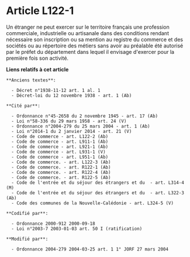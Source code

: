 # Article L122-1

Un étranger ne peut exercer sur le territoire français une profession commerciale, industrielle ou artisanale dans des
conditions rendant nécessaire son inscription ou sa mention au registre du commerce et des sociétés ou au répertoire des
métiers sans avoir au préalable été autorisé par le préfet du département dans lequel il envisage d'exercer pour la première
fois son activité.

**Liens relatifs à cet article**

	**Anciens textes**:

	  - Décret n°1938-11-12 art. 1 al. 1
	  - Décret-loi du 12 novembre 1938 - art. 1 (Ab)

	**Cité par**:

	  - Ordonnance n°45-2658 du 2 novembre 1945 - art. 17 (Ab)
	  - Loi n°58-336 du 29 mars 1958 - art. 24 (V)
	  - Ordonnance n°2004-279 du 25 mars 2004 - art. 1 (Ab)
	  - Loi n°2014-1 du 2 janvier 2014 - art. 21 (V)
	  - Code de commerce - art. L122-2 (Ab)
	  - Code de commerce - art. L911-1 (Ab)
	  - Code de commerce - art. L921-1 (Ab)
	  - Code de commerce - art. L931-1 (V)
	  - Code de commerce - art. L951-1 (Ab)
	  - Code de commerce. - art. L122-3 (Ab)
	  - Code de commerce. - art. R122-1 (Ab)
	  - Code de commerce. - art. R122-4 (Ab)
	  - Code de commerce. - art. R122-5 (Ab)
	  - Code de l'entrée et du séjour des étrangers et du  - art. L314-4 (M)
	  - Code de l'entrée et du séjour des étrangers et du  - art. L322-3 (Ab)
	  - Code des communes de la Nouvelle-Calédonie - art. L324-5 (V)

	**Codifié par**:

	  - Ordonnance 2000-912 2000-09-18
	  - Loi n°2003-7 2003-01-03 art. 50 I (ratification)

	**Modifié par**:

	  - Ordonnance 2004-279 2004-03-25 art. 1 1° JORF 27 mars 2004
